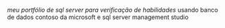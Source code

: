 *meu portfólio de sql server para verificação de habilidades*
usando banco de dados contoso da microsoft e sql server management studio
